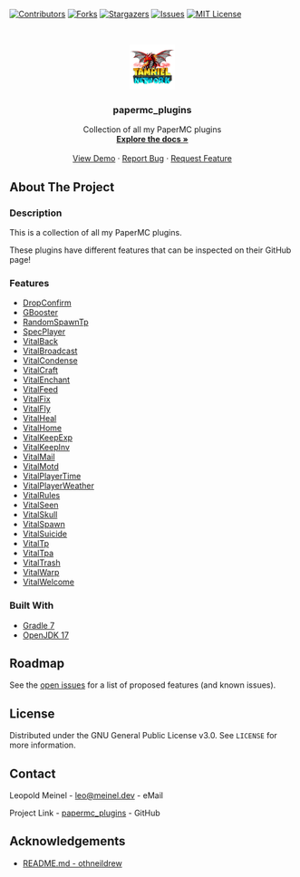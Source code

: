 <!-- PROJECT SHIELDS -->

[![Contributors][contributors-shield]][contributors-url]
[![Forks][forks-shield]][forks-url]
[![Stargazers][stars-shield]][stars-url]
[![Issues][issues-shield]][issues-url]
[![MIT License][license-shield]][license-url]

<!-- PROJECT LOGO -->
<!--suppress ALL -->
<br />
<p align="center">
  <a href="https://github.com/LeoMeinel/papermc_plugins">
    <img src="images/logo.png" alt="Logo" width="80" height="80">
  </a>

<h3 align="center">papermc_plugins</h3>

  <p align="center">
    Collection of all my PaperMC plugins
    <br />
    <a href="https://github.com/LeoMeinel/papermc_plugins"><strong>Explore the docs »</strong></a>
    <br />
    <br />
    <a href="https://github.com/LeoMeinel/papermc_plugins">View Demo</a>
    ·
    <a href="https://github.com/LeoMeinel/papermc_plugins/issues">Report Bug</a>
    ·
    <a href="https://github.com/LeoMeinel/papermc_plugins/issues">Request Feature</a>
  </p>

<!-- ABOUT THE PROJECT -->

## About The Project

### Description

This is a collection of all my PaperMC plugins.

These plugins have different features that can be inspected on their GitHub page!

### Features

- [DropConfirm](https://github.com/LeoMeinel/DropConfirm)
- [GBooster](https://github.com/LeoMeinel/GBooster)
- [RandomSpawnTp](https://github.com/LeoMeinel/RandomSpawnTp)
- [SpecPlayer](https://github.com/LeoMeinel/SpecPlayer)
- [VitalBack](https://github.com/LeoMeinel/VitalBack)
- [VitalBroadcast](https://github.com/LeoMeinel/VitalBroadcast)
- [VitalCondense](https://github.com/LeoMeinel/VitalCondense)
- [VitalCraft](https://github.com/LeoMeinel/VitalCraft)
- [VitalEnchant](https://github.com/LeoMeinel/VitalEnchant)
- [VitalFeed](https://github.com/LeoMeinel/VitalFeed)
- [VitalFix](https://github.com/LeoMeinel/VitalFix)
- [VitalFly](https://github.com/LeoMeinel/VitalFly)
- [VitalHeal](https://github.com/LeoMeinel/VitalHeal)
- [VitalHome](https://github.com/LeoMeinel/VitalHome)
- [VitalKeepExp](https://github.com/LeoMeinel/VitalKeepExp)
- [VitalKeepInv](https://github.com/LeoMeinel/VitalKeepInv)
- [VitalMail](https://github.com/LeoMeinel/VitalMail)
- [VitalMotd](https://github.com/LeoMeinel/VitalMotd)
- [VitalPlayerTime](https://github.com/LeoMeinel/VitalPlayerTime)
- [VitalPlayerWeather](https://github.com/LeoMeinel/VitalPlayerWeather)
- [VitalRules](https://github.com/LeoMeinel/VitalRules)
- [VitalSeen](https://github.com/LeoMeinel/VitalSeen)
- [VitalSkull](https://github.com/LeoMeinel/VitalSkull)
- [VitalSpawn](https://github.com/LeoMeinel/VitalSpawn)
- [VitalSuicide](https://github.com/LeoMeinel/VitalSuicide)
- [VitalTp](https://github.com/LeoMeinel/VitalTp)
- [VitalTpa](https://github.com/LeoMeinel/VitalTpa)
- [VitalTrash](https://github.com/LeoMeinel/VitalTrash)
- [VitalWarp](https://github.com/LeoMeinel/VitalWarp)
- [VitalWelcome](https://github.com/LeoMeinel/VitalWelcome)

### Built With

- [Gradle 7](https://docs.gradle.org/7.5.1/release-notes.html)
- [OpenJDK 17](https://openjdk.java.net/projects/jdk/17/)

<!-- GETTING STARTED -->

## Roadmap

See the [open issues](https://github.com/LeoMeinel/papermc_plugins/issues) for a list of proposed features (and known
issues).

<!-- LICENSE -->

## License

Distributed under the GNU General Public License v3.0. See `LICENSE` for more information.

<!-- CONTACT -->

## Contact

Leopold Meinel - [leo@meinel.dev](mailto:leo@meinel.dev) - eMail

Project Link - [papermc_plugins](https://github.com/LeoMeinel/papermc_plugins) - GitHub

<!-- ACKNOWLEDGEMENTS -->

## Acknowledgements

- [README.md - othneildrew](https://github.com/othneildrew/Best-README-Template)

<!-- MARKDOWN LINKS & IMAGES -->

[contributors-shield]: https://img.shields.io/github/contributors-anon/LeoMeinel/papermc_plugins?style=for-the-badge
[contributors-url]: https://github.com/LeoMeinel/papermc_plugins/graphs/contributors
[forks-shield]: https://img.shields.io/github/forks/LeoMeinel/papermc_plugins?label=Forks&style=for-the-badge
[forks-url]: https://github.com/LeoMeinel/papermc_plugins/network/members
[stars-shield]: https://img.shields.io/github/stars/LeoMeinel/papermc_plugins?style=for-the-badge
[stars-url]: https://github.com/LeoMeinel/papermc_plugins/stargazers
[issues-shield]: https://img.shields.io/github/issues/LeoMeinel/papermc_plugins?style=for-the-badge
[issues-url]: https://github.com/LeoMeinel/papermc_plugins/issues
[license-shield]: https://img.shields.io/github/license/LeoMeinel/papermc_plugins?style=for-the-badge
[license-url]: https://github.com/LeoMeinel/papermc_plugins/blob/main/LICENSE
